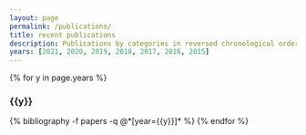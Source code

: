 ```yaml
---
layout: page
permalink: /publications/
title: recent publications
description: Publications by categories in reversed chronological order. Generated by jekyll-scholar.
years: [2021, 2020, 2019, 2018, 2017, 2016, 2015]
---
```


{% for y in page.years %}
  <h3 class="year">{{y}}</h3>
  {% bibliography -f papers -q @*[year={{y}}]* %}
{% endfor %}
